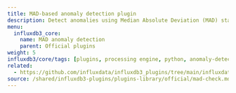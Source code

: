 ```yaml
---
title: MAD-based anomaly detection plugin
description: Detect anomalies using Median Absolute Deviation (MAD) statistical analysis.
menu:
  influxdb3_core:
    name: MAD anomaly detection
    parent: Official plugins
weight: 5
influxdb3/core/tags: [plugins, processing engine, python, anomaly-detection, statistics, monitoring]
related:
  - https://github.com/influxdata/influxdb3_plugins/tree/main/influxdata/mad_check, MAD-based anomaly detection plugin on GitHub
source: /shared/influxdb3-plugins/plugins-library/official/mad-check.md
---
```


<!-- //SOURCE - content/shared/influxdb3-plugins/plugins-library/official/mad-check.md -->